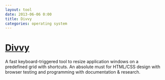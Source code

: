 ```yaml
---
layout: tool
date: 2013-06-06 0:00
title: Divvy
categories: operating system
---
```


# [Divvy](http://mizage.com/divvy/)
A fast keyboard-triggered tool to resize application windows on a predefined grid with shortcuts. An absolute must for HTML/CSS design with browser testing and programming with documentation & research.
